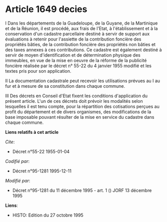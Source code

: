 # Article 1649 decies

I Dans les départements de la Guadeloupe, de la Guyane, de la Martinique et de la Réunion, il est procédé, aux frais de
l'Etat, à l'établissement et à la conservation d'un cadastre parcellaire destiné à servir de support aux évaluations à
retenir pour l'assiette de la contribution foncière des propriétés bâties, de la contribution foncière des propriétés non
bâties et des taxes annexes à ces contributions. Ce cadastre est également destiné à servir de moyen d'identification et de
détermination physique des immeubles, en vue de la mise en oeuvre de la réforme de la publicité foncière réalisée par le
décret n° 55-22 du 4 janvier 1955 modifié et les textes pris pour son application.

II La documentation cadastrale peut recevoir les utilisations prévues au I au fur et à mesure de sa constitution dans chaque
commune.

III Des décrets en Conseil d'Etat fixent les conditions d'application du présent article. L'un de ces décrets doit prévoir
les modalités selon lesquelles il est tenu compte, pour la répartition des cotisations perçues au profit du département et de
divers organismes, des modifications de la base imposable pouvant résulter de la mise en service du cadastre dans chaque
commune.

**Liens relatifs à cet article**

_Cite_:

  - Décret n°55-22 1955-01-04

_Codifié par_:

  - Décret n°95-1281 1995-12-11

_Modifié par_:

  - Décret n°95-1281 du 11 décembre 1995 - art. 1 () JORF 13 décembre 1995

**Liens**:

  - HISTO: Edition du 27 octobre 1995
